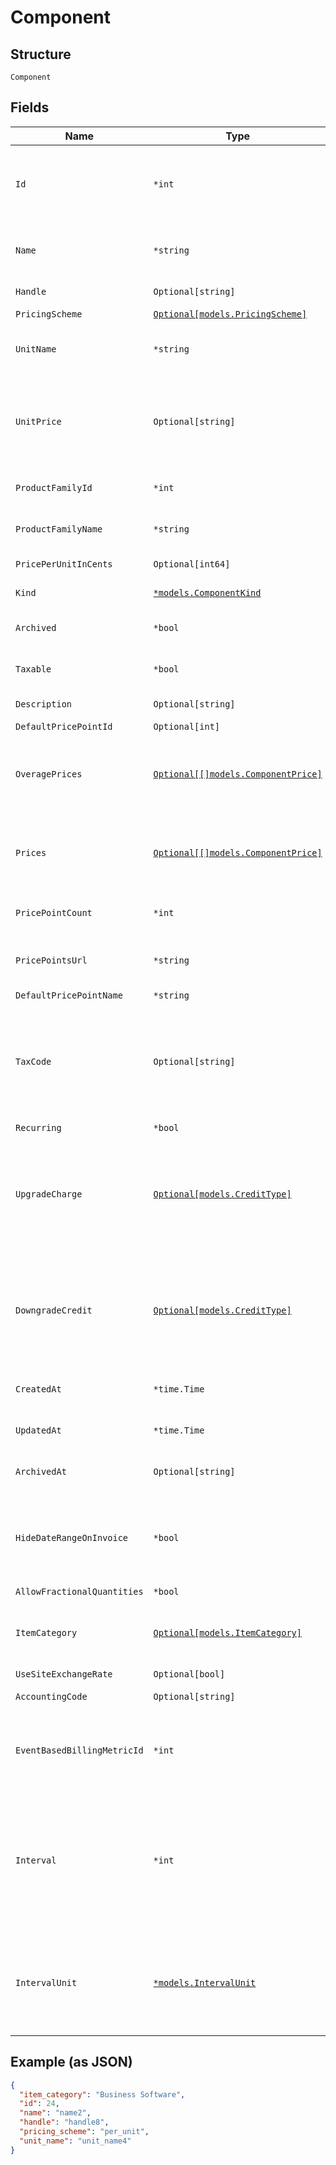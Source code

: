 
# Component

## Structure

`Component`

## Fields

| Name | Type | Tags | Description |
|  --- | --- | --- | --- |
| `Id` | `*int` | Optional | The unique ID assigned to the component by Chargify. This ID can be used to fetch the component from the API. |
| `Name` | `*string` | Optional | The name of the Component, suitable for display on statements. i.e. Text Messages. |
| `Handle` | `Optional[string]` | Optional | The component API handle |
| `PricingScheme` | [`Optional[models.PricingScheme]`](../../doc/models/pricing-scheme.md) | Optional | - |
| `UnitName` | `*string` | Optional | The name of the unit that the component’s usage is measured in. i.e. message |
| `UnitPrice` | `Optional[string]` | Optional | The amount the customer will be charged per unit. This field is only populated for ‘per_unit’ pricing schemes, otherwise it may be null. |
| `ProductFamilyId` | `*int` | Optional | The id of the Product Family to which the Component belongs |
| `ProductFamilyName` | `*string` | Optional | The name of the Product Family to which the Component belongs |
| `PricePerUnitInCents` | `Optional[int64]` | Optional | deprecated - use unit_price instead |
| `Kind` | [`*models.ComponentKind`](../../doc/models/component-kind.md) | Optional | A handle for the component type |
| `Archived` | `*bool` | Optional | Boolean flag describing whether a component is archived or not. |
| `Taxable` | `*bool` | Optional | Boolean flag describing whether a component is taxable or not. |
| `Description` | `Optional[string]` | Optional | The description of the component. |
| `DefaultPricePointId` | `Optional[int]` | Optional | - |
| `OveragePrices` | [`Optional[[]models.ComponentPrice]`](../../doc/models/component-price.md) | Optional | An array of price brackets. If the component uses the ‘per_unit’ pricing scheme, this array will be empty. |
| `Prices` | [`Optional[[]models.ComponentPrice]`](../../doc/models/component-price.md) | Optional | An array of price brackets. If the component uses the ‘per_unit’ pricing scheme, this array will be empty. |
| `PricePointCount` | `*int` | Optional | Count for the number of price points associated with the component |
| `PricePointsUrl` | `*string` | Optional | URL that points to the location to read the existing price points via GET request |
| `DefaultPricePointName` | `*string` | Optional | - |
| `TaxCode` | `Optional[string]` | Optional | A string representing the tax code related to the component type. This is especially important when using the Avalara service to tax based on locale. This attribute has a max length of 10 characters. |
| `Recurring` | `*bool` | Optional | - |
| `UpgradeCharge` | [`Optional[models.CreditType]`](../../doc/models/credit-type.md) | Optional | The type of credit to be created when upgrading/downgrading. Defaults to the component and then site setting if one is not provided.<br>Available values: `full`, `prorated`, `none`. |
| `DowngradeCredit` | [`Optional[models.CreditType]`](../../doc/models/credit-type.md) | Optional | The type of credit to be created when upgrading/downgrading. Defaults to the component and then site setting if one is not provided.<br>Available values: `full`, `prorated`, `none`. |
| `CreatedAt` | `*time.Time` | Optional | Timestamp indicating when this component was created |
| `UpdatedAt` | `*time.Time` | Optional | Timestamp indicating when this component was updated |
| `ArchivedAt` | `Optional[string]` | Optional | Timestamp indicating when this component was archived |
| `HideDateRangeOnInvoice` | `*bool` | Optional | (Only available on Relationship Invoicing sites) Boolean flag describing if the service date range should show for the component on generated invoices. |
| `AllowFractionalQuantities` | `*bool` | Optional | - |
| `ItemCategory` | [`Optional[models.ItemCategory]`](../../doc/models/item-category.md) | Optional | One of the following: Business Software, Consumer Software, Digital Services, Physical Goods, Other |
| `UseSiteExchangeRate` | `Optional[bool]` | Optional | - |
| `AccountingCode` | `Optional[string]` | Optional | E.g. Internal ID or SKU Number |
| `EventBasedBillingMetricId` | `*int` | Optional | (Only for Event Based Components) This is an ID of a metric attached to the component. This metric is used to bill upon collected events. |
| `Interval` | `*int` | Optional | The numerical interval. i.e. an interval of ‘30’ coupled with an interval_unit of day would mean this component's default price point would renew every 30 days. This property is only available for sites with Multifrequency enabled. |
| `IntervalUnit` | [`*models.IntervalUnit`](../../doc/models/interval-unit.md) | Optional | A string representing the interval unit for this component's default price point, either month or day. This property is only available for sites with Multifrequency enabled. |

## Example (as JSON)

```json
{
  "item_category": "Business Software",
  "id": 24,
  "name": "name2",
  "handle": "handle8",
  "pricing_scheme": "per_unit",
  "unit_name": "unit_name4"
}
```

